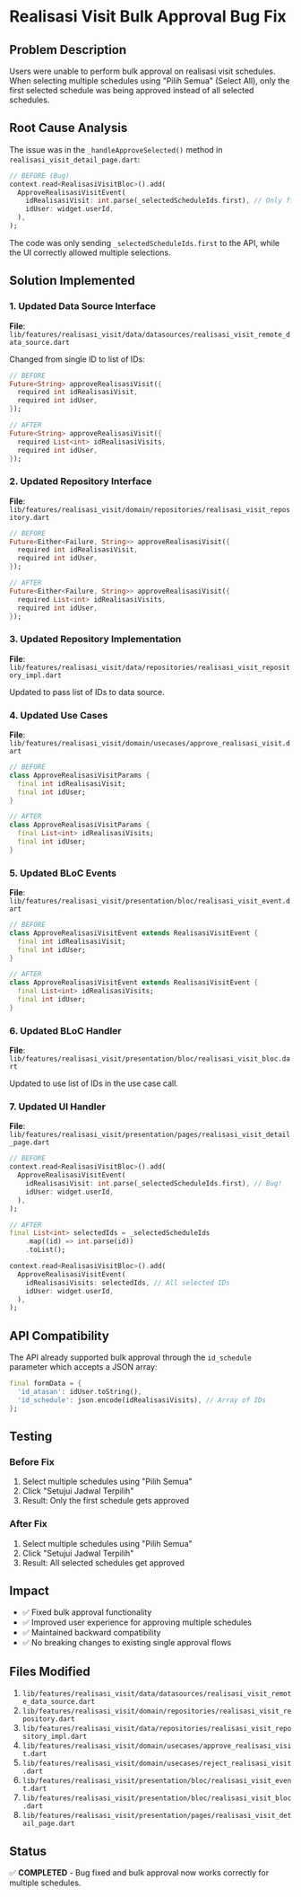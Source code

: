 # Realisasi Visit Bulk Approval Bug Fix

## Problem Description

Users were unable to perform bulk approval on realisasi visit schedules. When selecting multiple schedules using "Pilih Semua" (Select All), only the first selected schedule was being approved instead of all selected schedules.

## Root Cause Analysis

The issue was in the `_handleApproveSelected()` method in `realisasi_visit_detail_page.dart`:

```dart
// BEFORE (Bug)
context.read<RealisasiVisitBloc>().add(
  ApproveRealisasiVisitEvent(
    idRealisasiVisit: int.parse(_selectedScheduleIds.first), // Only first ID!
    idUser: widget.userId,
  ),
);
```

The code was only sending `_selectedScheduleIds.first` to the API, while the UI correctly allowed multiple selections.

## Solution Implemented

### 1. Updated Data Source Interface

**File**: `lib/features/realisasi_visit/data/datasources/realisasi_visit_remote_data_source.dart`

Changed from single ID to list of IDs:

```dart
// BEFORE
Future<String> approveRealisasiVisit({
  required int idRealisasiVisit,
  required int idUser,
});

// AFTER
Future<String> approveRealisasiVisit({
  required List<int> idRealisasiVisits,
  required int idUser,
});
```

### 2. Updated Repository Interface

**File**: `lib/features/realisasi_visit/domain/repositories/realisasi_visit_repository.dart`

```dart
// BEFORE
Future<Either<Failure, String>> approveRealisasiVisit({
  required int idRealisasiVisit,
  required int idUser,
});

// AFTER
Future<Either<Failure, String>> approveRealisasiVisit({
  required List<int> idRealisasiVisits,
  required int idUser,
});
```

### 3. Updated Repository Implementation

**File**: `lib/features/realisasi_visit/data/repositories/realisasi_visit_repository_impl.dart`

Updated to pass list of IDs to data source.

### 4. Updated Use Cases

**File**: `lib/features/realisasi_visit/domain/usecases/approve_realisasi_visit.dart`

```dart
// BEFORE
class ApproveRealisasiVisitParams {
  final int idRealisasiVisit;
  final int idUser;
}

// AFTER
class ApproveRealisasiVisitParams {
  final List<int> idRealisasiVisits;
  final int idUser;
}
```

### 5. Updated BLoC Events

**File**: `lib/features/realisasi_visit/presentation/bloc/realisasi_visit_event.dart`

```dart
// BEFORE
class ApproveRealisasiVisitEvent extends RealisasiVisitEvent {
  final int idRealisasiVisit;
  final int idUser;
}

// AFTER
class ApproveRealisasiVisitEvent extends RealisasiVisitEvent {
  final List<int> idRealisasiVisits;
  final int idUser;
}
```

### 6. Updated BLoC Handler

**File**: `lib/features/realisasi_visit/presentation/bloc/realisasi_visit_bloc.dart`

Updated to use list of IDs in the use case call.

### 7. Updated UI Handler

**File**: `lib/features/realisasi_visit/presentation/pages/realisasi_visit_detail_page.dart`

```dart
// BEFORE
context.read<RealisasiVisitBloc>().add(
  ApproveRealisasiVisitEvent(
    idRealisasiVisit: int.parse(_selectedScheduleIds.first), // Bug!
    idUser: widget.userId,
  ),
);

// AFTER
final List<int> selectedIds = _selectedScheduleIds
    .map((id) => int.parse(id))
    .toList();

context.read<RealisasiVisitBloc>().add(
  ApproveRealisasiVisitEvent(
    idRealisasiVisits: selectedIds, // All selected IDs
    idUser: widget.userId,
  ),
);
```

## API Compatibility

The API already supported bulk approval through the `id_schedule` parameter which accepts a JSON array:

```dart
final formData = {
  'id_atasan': idUser.toString(),
  'id_schedule': json.encode(idRealisasiVisits), // Array of IDs
};
```

## Testing

### Before Fix

1. Select multiple schedules using "Pilih Semua"
2. Click "Setujui Jadwal Terpilih"
3. Result: Only the first schedule gets approved

### After Fix

1. Select multiple schedules using "Pilih Semua"
2. Click "Setujui Jadwal Terpilih"
3. Result: All selected schedules get approved

## Impact

- ✅ Fixed bulk approval functionality
- ✅ Improved user experience for approving multiple schedules
- ✅ Maintained backward compatibility
- ✅ No breaking changes to existing single approval flows

## Files Modified

1. `lib/features/realisasi_visit/data/datasources/realisasi_visit_remote_data_source.dart`
2. `lib/features/realisasi_visit/domain/repositories/realisasi_visit_repository.dart`
3. `lib/features/realisasi_visit/data/repositories/realisasi_visit_repository_impl.dart`
4. `lib/features/realisasi_visit/domain/usecases/approve_realisasi_visit.dart`
5. `lib/features/realisasi_visit/domain/usecases/reject_realisasi_visit.dart`
6. `lib/features/realisasi_visit/presentation/bloc/realisasi_visit_event.dart`
7. `lib/features/realisasi_visit/presentation/bloc/realisasi_visit_bloc.dart`
8. `lib/features/realisasi_visit/presentation/pages/realisasi_visit_detail_page.dart`

## Status

✅ **COMPLETED** - Bug fixed and bulk approval now works correctly for multiple schedules.
